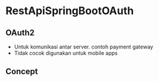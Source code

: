 # RestApiSpringBootOAuth
## OAuth2
- Untuk komunikasi antar server. contoh payment gateway
- Tidak cocok digunakan untuk mobile apps

## Concept
